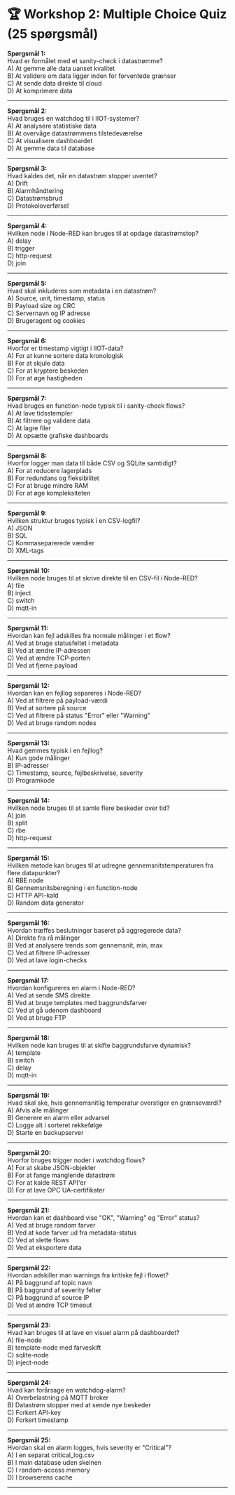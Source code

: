 # 🏆 Workshop 2: Multiple Choice Quiz (25 spørgsmål)

**Spørgsmål 1:**  
Hvad er formålet med et sanity-check i datastrømme?  
A) At gemme alle data uanset kvalitet  
B) At validere om data ligger inden for forventede grænser  
C) At sende data direkte til cloud  
D) At komprimere data

---

**Spørgsmål 2:**  
Hvad bruges en watchdog til i IIOT-systemer?  
A) At analysere statistiske data  
B) At overvåge datastrømmens tilstedeværelse  
C) At visualisere dashboardet  
D) At gemme data til database

---

**Spørgsmål 3:**  
Hvad kaldes det, når en datastrøm stopper uventet?  
A) Drift  
B) Alarmhåndtering  
C) Datastrømsbrud  
D) Protokoloverførsel

---

**Spørgsmål 4:**  
Hvilken node i Node-RED kan bruges til at opdage datastrømstop?  
A) delay  
B) trigger  
C) http-request  
D) join

---

**Spørgsmål 5:**  
Hvad skal inkluderes som metadata i en datastrøm?  
A) Source, unit, timestamp, status  
B) Payload size og CRC  
C) Servernavn og IP adresse  
D) Brugeragent og cookies

---

**Spørgsmål 6:**  
Hvorfor er timestamp vigtigt i IIOT-data?  
A) For at kunne sortere data kronologisk  
B) For at skjule data  
C) For at kryptere beskeden  
D) For at øge hastigheden

---

**Spørgsmål 7:**  
Hvad bruges en function-node typisk til i sanity-check flows?  
A) At lave tidsstempler  
B) At filtrere og validere data  
C) At lagre filer  
D) At opsætte grafiske dashboards

---

**Spørgsmål 8:**  
Hvorfor logger man data til både CSV og SQLite samtidigt?  
A) For at reducere lagerplads  
B) For redundans og fleksibilitet  
C) For at bruge mindre RAM  
D) For at øge kompleksiteten

---

**Spørgsmål 9:**  
Hvilken struktur bruges typisk i en CSV-logfil?  
A) JSON  
B) SQL  
C) Kommaseparerede værdier  
D) XML-tags

---

**Spørgsmål 10:**  
Hvilken node bruges til at skrive direkte til en CSV-fil i Node-RED?  
A) file  
B) inject  
C) switch  
D) mqtt-in

---

**Spørgsmål 11:**  
Hvordan kan fejl adskilles fra normale målinger i et flow?  
A) Ved at bruge statusfeltet i metadata  
B) Ved at ændre IP-adressen  
C) Ved at ændre TCP-porten  
D) Ved at fjerne payload

---

**Spørgsmål 12:**  
Hvordan kan en fejllog separeres i Node-RED?  
A) Ved at filtrere på payload-værdi  
B) Ved at sortere på source  
C) Ved at filtrere på status "Error" eller "Warning"  
D) Ved at bruge random nodes

---

**Spørgsmål 13:**  
Hvad gemmes typisk i en fejllog?  
A) Kun gode målinger  
B) IP-adresser  
C) Timestamp, source, fejlbeskrivelse, severity  
D) Programkode

---

**Spørgsmål 14:**  
Hvilken node bruges til at samle flere beskeder over tid?  
A) join  
B) split  
C) rbe  
D) http-request

---

**Spørgsmål 15:**  
Hvilken metode kan bruges til at udregne gennemsnitstemperaturen fra flere datapunkter?  
A) RBE node  
B) Gennemsnitsberegning i en function-node  
C) HTTP API-kald  
D) Random data generator

---

**Spørgsmål 16:**  
Hvordan træffes beslutninger baseret på aggregerede data?  
A) Direkte fra rå målinger  
B) Ved at analysere trends som gennemsnit, min, max  
C) Ved at filtrere IP-adresser  
D) Ved at lave login-checks

---

**Spørgsmål 17:**  
Hvordan konfigureres en alarm i Node-RED?  
A) Ved at sende SMS direkte  
B) Ved at bruge templates med baggrundsfarver  
C) Ved at gå udenom dashboard  
D) Ved at bruge FTP

---

**Spørgsmål 18:**  
Hvilken node kan bruges til at skifte baggrundsfarve dynamisk?  
A) template  
B) switch  
C) delay  
D) mqtt-in

---

**Spørgsmål 19:**  
Hvad skal ske, hvis gennemsnitlig temperatur overstiger en grænseværdi?  
A) Afvis alle målinger  
B) Generere en alarm eller advarsel  
C) Logge alt i sorteret rekkefølge  
D) Starte en backupserver

---

**Spørgsmål 20:**  
Hvorfor bruges trigger noder i watchdog flows?  
A) For at skabe JSON-objekter  
B) For at fange manglende datastrøm  
C) For at kalde REST API'er  
D) For at lave OPC UA-certifikater

---

**Spørgsmål 21:**  
Hvordan kan et dashboard vise "OK", "Warning" og "Error" status?  
A) Ved at bruge random farver  
B) Ved at kode farver ud fra metadata-status  
C) Ved at slette flows  
D) Ved at eksportere data

---

**Spørgsmål 22:**  
Hvordan adskiller man warnings fra kritiske fejl i flowet?  
A) På baggrund af topic navn  
B) På baggrund af severity felter  
C) På baggrund af source IP  
D) Ved at ændre TCP timeout

---

**Spørgsmål 23:**  
Hvad kan bruges til at lave en visuel alarm på dashboardet?  
A) file-node  
B) template-node med farveskift  
C) sqlite-node  
D) inject-node

---

**Spørgsmål 24:**  
Hvad kan forårsage en watchdog-alarm?  
A) Overbelastning på MQTT broker  
B) Datastrøm stopper med at sende nye beskeder  
C) Forkert API-key  
D) Forkert timestamp

---

**Spørgsmål 25:**  
Hvordan skal en alarm logges, hvis severity er "Critical"?  
A) I en separat critical_log.csv  
B) I main database uden skelnen  
C) I random-access memory  
D) I browserens cache

---
